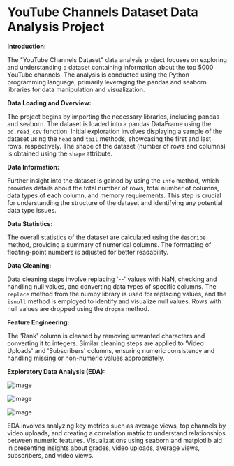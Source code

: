 # YouTube Channels Dataset Data Analysis Project

**Introduction:**

The "YouTube Channels Dataset" data analysis project focuses on exploring and understanding a dataset containing information about the top 5000 YouTube channels. The analysis is conducted using the Python programming language, primarily leveraging the pandas and seaborn libraries for data manipulation and visualization.

**Data Loading and Overview:**

The project begins by importing the necessary libraries, including pandas and seaborn. The dataset is loaded into a pandas DataFrame using the `pd.read_csv` function. Initial exploration involves displaying a sample of the dataset using the `head` and `tail` methods, showcasing the first and last rows, respectively. The shape of the dataset (number of rows and columns) is obtained using the `shape` attribute.

**Data Information:**

Further insight into the dataset is gained by using the `info` method, which provides details about the total number of rows, total number of columns, data types of each column, and memory requirements. This step is crucial for understanding the structure of the dataset and identifying any potential data type issues.

**Data Statistics:**

The overall statistics of the dataset are calculated using the `describe` method, providing a summary of numerical columns. The formatting of floating-point numbers is adjusted for better readability.

**Data Cleaning:**

Data cleaning steps involve replacing '--' values with NaN, checking and handling null values, and converting data types of specific columns. The `replace` method from the numpy library is used for replacing values, and the `isnull` method is employed to identify and visualize null values. Rows with null values are dropped using the `dropna` method.

**Feature Engineering:**

The 'Rank' column is cleaned by removing unwanted characters and converting it to integers. Similar cleaning steps are applied to 'Video Uploads' and 'Subscribers' columns, ensuring numeric consistency and handling missing or non-numeric values appropriately.

**Exploratory Data Analysis (EDA):**

![image](https://github.com/no37no37/youtube_channels_analysis/assets/132648428/c46a3551-32d3-49ec-a0e1-79d00561b902)

![image](https://github.com/no37no37/youtube_channels_analysis/assets/132648428/4582b408-95b6-4575-9f3a-ab65ca82d038)

![image](https://github.com/no37no37/youtube_channels_analysis/assets/132648428/4a53cabe-cdb6-41a2-a282-b1517e1a078e)

EDA involves analyzing key metrics such as average views, top channels by video uploads, and creating a correlation matrix to understand relationships between numeric features. Visualizations using seaborn and matplotlib aid in presenting insights about grades, video uploads, average views, subscribers, and video views.
